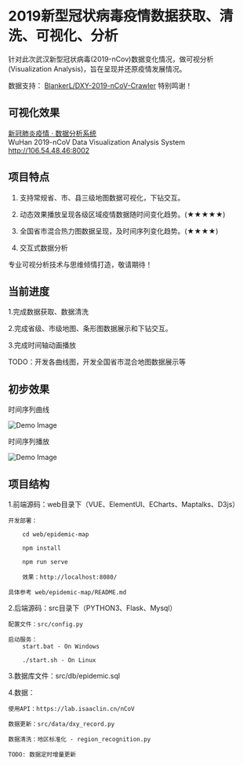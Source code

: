 
# 2019新型冠状病毒疫情数据获取、清洗、可视化、分析

针对此次武汉新型冠状病毒(2019-nCov)数据变化情况，做可视分析(Visualization Analysis)，旨在呈现并还原疫情发展情况。

数据支持： [BlankerL/DXY-2019-nCoV-Crawler](https://github.com/BlankerL/DXY-2019-nCoV-Crawler)  特别鸣谢！

## 可视化效果

[新冠肺炎疫情 · 数据分析系统](http://106.54.48.46:8002)  
	WuHan 2019-nCoV Data Visualization Analysis System		http://106.54.48.46:8002


## 项目特点

1. 支持常规省、市、县三级地图数据可视化，下钻交互。

2. 动态效果播放呈现各级区域疫情数据随时间变化趋势。(★★★★★)

3. 全国省市混合热力图数据呈现，及时间序列变化趋势。(★★★★)

4. 交互式数据分析

专业可视分析技术与思维倾情打造，敬请期待！

## 当前进度

1.完成数据获取、数据清洗

2.完成省级、市级地图、条形图数据展示和下钻交互。

3.完成时间轴动画播放

TODO：开发各曲线图，开发全国省市混合地图数据展示等


## 初步效果

时间序列曲线

![Demo Image](https://github.com/simonblowsnow/2019-ncov-vis/blob/master/web/epidemic-map/image/line.png)

时间序列播放

![Demo Image](https://github.com/simonblowsnow/2019-ncov-vis/blob/master/web/epidemic-map/image/time.png)



## 项目结构

1.前端源码：web目录下（VUE、ElementUI、ECharts、Maptalks、D3js）

	开发部署：
		
		cd web/epidemic-map
		
		npm install
		
		npm run serve
		
		效果：http://localhost:8080/
		
	具体参考 web/epidemic-map/README.md
	
	

2.后端源码：src目录下（PYTHON3、Flask、Mysql）

	配置文件：src/config.py	
	
	启动服务：
		start.bat - On Windows
		
		./start.sh - On Linux
		

3.数据库文件：src/db/epidemic.sql

4.数据：
	
	使用API：https://lab.isaaclin.cn/nCoV
	
	数据更新：src/data/dxy_record.py
	
	数据清洗：地区标准化 - region_recognition.py
	
	TODO: 数据定时增量更新
